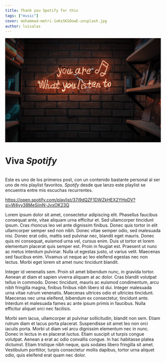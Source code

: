 ```yaml
---
title: Thank you Spotify for this
tags: ["music"]
cover: mohammad-metri-1oKxSKSOowE-unsplash.jpg
author: luisalas
---
```


![unsplash.com](./mohammad-metri-1oKxSKSOowE-unsplash.jpg)

# Viva _Spotify_ 
\
Este es uno de los primeros post, con un contenido bastante personal al ser uno de mis playlist favoritos. 
_Spotify_ desde que lanzo este playlist se encuentra entre mis escuchas recurrentes.

https://open.spotify.com/playlist/37i9dQZF1DWZkHEX2YHpDV?si=W4yy38MeSiinN-JvxOK23Q

Lorem ipsum dolor sit amet, consectetur adipiscing elit. Phasellus faucibus consequat ante, vitae aliquam urna efficitur et. Sed ullamcorper tincidunt ipsum. Cras rhoncus leo vel ante dignissim finibus. Donec quis tortor in elit ullamcorper semper sed non nibh. Donec vitae semper odio, sed malesuada nisi. Donec erat odio, mattis sed pulvinar nec, blandit eget mauris. Donec quis mi consequat, euismod urna vel, cursus enim. Duis ut tortor et lorem elementum placerat quis semper est. Proin in feugiat est. Praesent ut nunc ac metus interdum pulvinar. Nulla ut egestas justo, ut varius velit. Maecenas sed faucibus enim. Vivamus ut neque ac leo eleifend egestas nec non lectus. Morbi eget lorem sit amet nunc tincidunt blandit.

Integer id venenatis sem. Proin sit amet bibendum nunc, in gravida tortor. Aenean at diam et sapien viverra aliquam at ac dolor. Cras blandit volutpat tellus in commodo. Donec tincidunt, mauris ac euismod condimentum, arcu nibh fringilla magna, finibus finibus nibh libero id dui. Integer malesuada urna vitae rutrum venenatis. Maecenas ultrices odio et ultricies tincidunt. Maecenas nec urna eleifend, bibendum ex consectetur, tincidunt ante. Interdum et malesuada fames ac ante ipsum primis in faucibus. Nulla efficitur aliquet orci nec facilisis.

Morbi sem lacus, ullamcorper at pulvinar sollicitudin, blandit non sem. Etiam rutrum diam et lacus porta placerat. Suspendisse sit amet leo non orci iaculis porta. Morbi ut diam vel arcu dignissim elementum nec in nunc. Donec in lectus in ex placerat luctus. Etiam suscipit ut turpis congue volutpat. Aenean a erat ac odio convallis congue. In hac habitasse platea dictumst. Etiam tristique nibh neque, quis sodales libero fringilla sit amet. Vestibulum porttitor, turpis consectetur mollis dapibus, tortor urna aliquet odio, quis eleifend erat quam nec dolor.